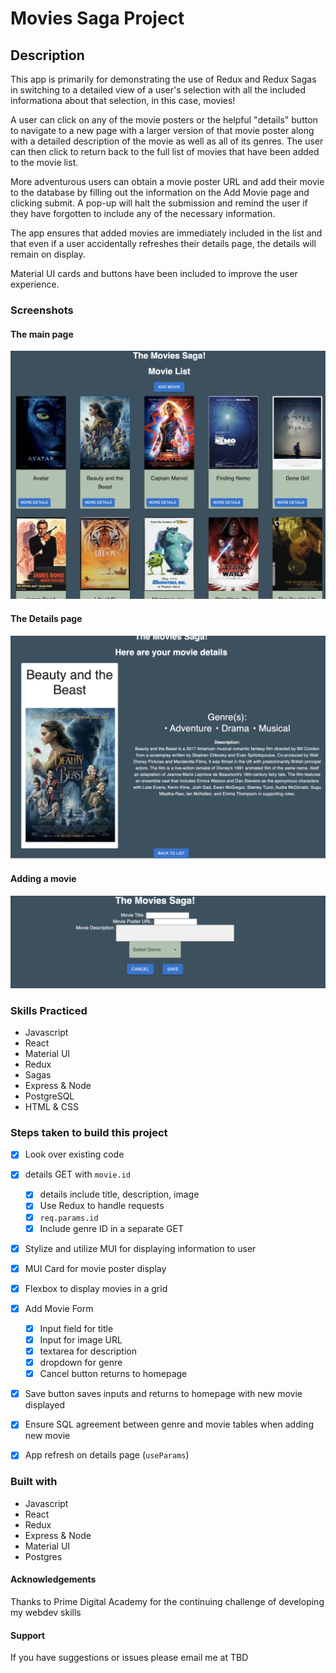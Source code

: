 # Movies Saga Project

## Description

This app is primarily for demonstrating the use of Redux and Redux Sagas in switching to a detailed view of a user's selection with all the included informationa about that selection, in this case, movies!

A user can click on any of the movie posters or the helpful "details" button to navigate to a new page with a larger version of that movie poster along with a detailed description of the movie as well as all of its genres. The user can then click to return back to the full list of movies that have been added to the movie list.

More adventurous users can obtain a movie poster URL and add their movie to the database by filling out the information on the Add Movie page and clicking submit. A pop-up will halt the submission and remind the user if they have forgotten to include any of the necessary information.

The app ensures that added movies are immediately included in the list and that even if a user accidentally refreshes their details page, the details will remain on display.

Material UI cards and buttons have been included to improve the user experience.

### Screenshots
#### The main page
!['A display of all the movies in the database.'](./public/images/mainscreen.png)

#### The Details page
!['A display of a single movie with title, poster, description and genre included.'](./public/images/moviedetails.png)

#### Adding a movie
!['A form for adding a movie to the database.'](./public/images/addmoviescreen.png)

### Skills Practiced
- Javascript
- React
- Material UI
- Redux
- Sagas
- Express & Node
- PostgreSQL
- HTML & CSS

### Steps taken to build this project
- [x] Look over existing code
- [x] details GET with `movie.id`
	- [x] details include title, description, image
	- [x] Use Redux to handle requests
	- [x] `req.params.id`
    - [x] Include genre ID in a separate GET
- [x] Stylize and utilize MUI for displaying information to user
- [x] MUI Card for movie poster display
- [x] Flexbox to display movies in a grid

- [x] Add Movie Form
	- [x] Input field for title
	- [x] Input for image URL
	- [x] textarea for description
	- [x] dropdown for genre
	- [x] Cancel button returns to homepage
- [x] Save button saves inputs and returns to homepage with new movie displayed
- [x] Ensure SQL agreement between genre and movie tables when adding new movie
- [x] App refresh on details page (`useParams`)

### Built with
- Javascript
- React
- Redux
- Express & Node
- Material UI
- Postgres

#### Acknowledgements
Thanks to Prime Digital Academy for the continuing challenge of developing my webdev skills

#### Support
If you have suggestions or issues please email me at TBD